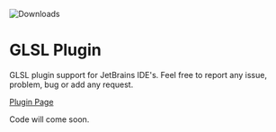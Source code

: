 ![Downloads](https://img.shields.io/jetbrains/plugin/d/:18470)
# GLSL Plugin

GLSL plugin support for JetBrains IDE's.
Feel free to report any issue, problem, bug or add any request.

[Plugin Page](https://plugins.jetbrains.com/plugin/18470-glsl)

Code will come soon.
